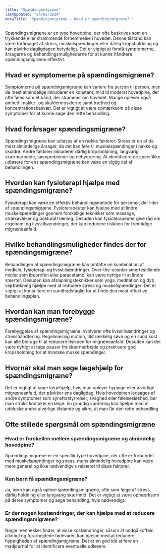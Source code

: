```yaml
---
title: "Spændingsmigræne"
lastUpdated: "24/02/2024"
metaTitle: "Spændingsmigræne – Hvad er spændingsmigræne? "
---
```


Spændingsmigræne er en type hovedpine, der ofte beskrives som en trykkende eller strammende fornemmelse i hovedet. Denne tilstand kan være forårsaget af stress, muskelspændinger eller dårlig kropsholdning og kan påvirke dagligdagen betydeligt. Det er vigtigt at forstå symptomerne, årsagerne og behandlingsmulighederne for at kunne håndtere spændingsmigræne effektivt.

## Hvad er symptomerne på spændingsmigræne?

Symptomerne på spændingsmigræne kan variere fra person til person, men de mest almindelige inkluderer en konstant, mild til moderat hovedpine, der ofte føles som et bånd, der strammer om hovedet. Mange oplever også ømhed i nakke- og skuldermusklerne samt træthed og koncentrationsbesvær. Det er vigtigt at være opmærksom på disse symptomer for at kunne søge den rette behandling.

## Hvad forårsager spændingsmigræne?

Spændingsmigræne kan udløses af en række faktorer. Stress er en af de mest almindelige årsager, da det kan føre til muskelspændinger i nakke og skuldre. Andre faktorer inkluderer dårlig kropsholdning, langvarig skærmarbejde, søvnproblemer og dehydrering. At identificere de specifikke udløsere for ens spændingsmigræne kan være en vigtig del af behandlingen.

## Hvordan kan fysioterapi hjælpe med spændingsmigræne?

Fysioterapi kan være en effektiv behandlingsmetode for personer, der lider af spændingsmigræne. Fysioterapeuter kan hjælpe med at lindre muskelspændinger gennem forskellige teknikker som massage, strækøvelser og postural træning. Desuden kan fysioterapeuter give råd om ergonomi og livsstilsændringer, der kan reducere risikoen for fremtidige migræneanfald.

## Hvilke behandlingsmuligheder findes der for spændingsmigræne?

Behandlingen af spændingsmigræne kan omfatte en kombination af medicin, fysioterapi og livsstilsændringer. Over-the-counter smertestillende midler som ibuprofen eller paracetamol kan være nyttige til at lindre smerter. Desuden kan afslapningsteknikker som yoga, meditation og dyb vejrtrækning hjælpe med at reducere stress og muskelspændinger. Det er vigtigt at konsultere en sundhedsfaglig for at finde den mest effektive behandlingsplan.

## Hvordan kan man forebygge spændingsmigræne?

Forebyggelse af spændingsmigræne involverer ofte livsstilsændringer og stresshåndtering. Regelmæssig motion, tilstrækkelig søvn og en sund kost kan alle bidrage til at reducere risikoen for migræneanfald. Desuden kan det være nyttigt at tage pauser fra skærmarbejde og praktisere god kropsholdning for at mindske muskelspændinger.

## Hvornår skal man søge lægehjælp for spændingsmigræne?

Det er vigtigt at søge lægehjælp, hvis man oplever hyppige eller alvorlige migræneanfald, der påvirker ens dagligdag. Hvis hovedpinen ledsages af andre symptomer som synsforstyrrelser, svaghed eller følelsesløshed, bør man straks kontakte en læge. En grundig vurdering kan hjælpe med at udelukke andre alvorlige tilstande og sikre, at man får den rette behandling.

## Ofte stillede spørgsmål om spændingsmigræne

### Hvad er forskellen mellem spændingsmigræne og almindelig hovedpine?

Spændingsmigræne er en specifik type hovedpine, der ofte er forbundet med muskelspændinger og stress, mens almindelig hovedpine kan være mere generel og ikke nødvendigvis relateret til disse faktorer.

### Kan børn få spændingsmigræne?

Ja, børn kan også opleve spændingsmigræne, ofte som følge af stress, dårlig holdning eller langvarig skærmtid. Det er vigtigt at være opmærksom på deres symptomer og søge behandling, hvis nødvendigt.

### Er der nogen kostændringer, der kan hjælpe med at reducere spændingsmigræne?

Nogle mennesker finder, at visse kostændringer, såsom at undgå koffein, alkohol og forarbejdede fødevarer, kan hjælpe med at reducere hyppigheden af spændingsmigræne. Det er en god idé at føre en madjournal for at identificere eventuelle udløsere.